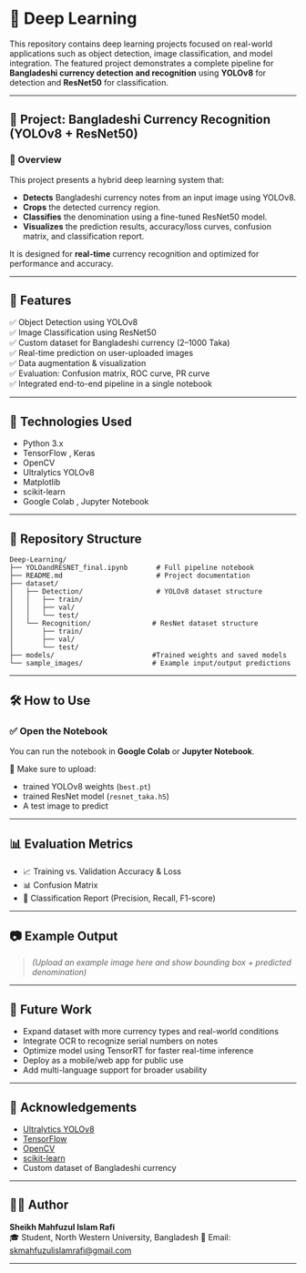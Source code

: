 # 🧠 Deep Learning

This repository contains deep learning projects focused on real-world applications such as object detection, image classification, and model integration. The featured project demonstrates a complete pipeline for **Bangladeshi currency detection and recognition** using **YOLOv8** for detection and **ResNet50** for classification.

---

## 💼 Project: Bangladeshi Currency Recognition (YOLOv8 + ResNet50)

### 📝 Overview

This project presents a hybrid deep learning system that:

- **Detects** Bangladeshi currency notes from an input image using YOLOv8.
- **Crops** the detected currency region.
- **Classifies** the denomination using a fine-tuned ResNet50 model.
- **Visualizes** the prediction results, accuracy/loss curves, confusion matrix, and classification report.

It is designed for **real-time** currency recognition and optimized for performance and accuracy.

---

## 🚀 Features

✅ Object Detection using YOLOv8  
✅ Image Classification using ResNet50  
✅ Custom dataset for Bangladeshi currency (2–1000 Taka)  
✅ Real-time prediction on user-uploaded images  
✅ Data augmentation & visualization  
✅ Evaluation: Confusion matrix, ROC curve, PR curve  
✅ Integrated end-to-end pipeline in a single notebook

---

## 🧰 Technologies Used

- Python 3.x
- TensorFlow , Keras
- OpenCV
- Ultralytics YOLOv8
- Matplotlib
- scikit-learn
- Google Colab , Jupyter Notebook

---

## 📁 Repository Structure

```
Deep-Learning/
├── YOLOandRESNET_final.ipynb       # Full pipeline notebook
├── README.md                       # Project documentation
├── dataset/
│   ├── Detection/                  # YOLOv8 dataset structure
│   │   ├── train/
│   │   ├── val/
│   │   └── test/
│   └── Recognition/               # ResNet dataset structure
│       ├── train/
│       ├── val/
│       └── test/
├── models/                        #Trained weights and saved models
└── sample_images/                 # Example input/output predictions
```

---

## 🛠️ How to Use

### ✅ Open the Notebook
You can run the notebook in **Google Colab** or **Jupyter Notebook**.

📌 Make sure to upload:
- trained YOLOv8 weights (`best.pt`)
- trained ResNet model (`resnet_taka.h5`)
- A test image to predict

---

## 📊 Evaluation Metrics

- 📈 Training vs. Validation Accuracy & Loss
- 📊 Confusion Matrix
- 📃 Classification Report (Precision, Recall, F1-score)


---

## 📷 Example Output

> *(Upload an example image here and show bounding box + predicted denomination)*

---

## 🔮 Future Work

- Expand dataset with more currency types and real-world conditions
- Integrate OCR to recognize serial numbers on notes
- Optimize model using TensorRT for faster real-time inference
- Deploy as a mobile/web app for public use
- Add multi-language support for broader usability

---

## 🙏 Acknowledgements

- [Ultralytics YOLOv8](https://github.com/ultralytics/ultralytics)
- [TensorFlow](https://www.tensorflow.org/)
- [OpenCV](https://opencv.org/)
- [scikit-learn](https://scikit-learn.org/)
- Custom dataset of Bangladeshi currency

---

## 👨‍💻 Author

**Sheikh Mahfuzul Islam Rafi**  
🎓 Student, North Western University, Bangladesh 
📧 Email: skmahfuzulislamrafi@gmail.com

---

